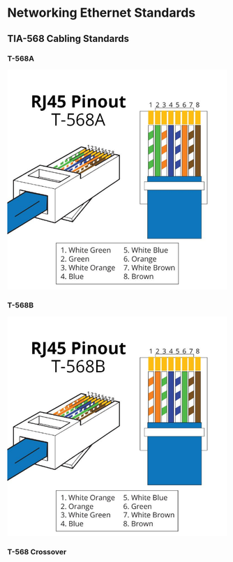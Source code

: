# Networking Ethernet Standards

## TIA-568 Cabling Standards

### T-568A
![T-568A](media/rj45-t568a.jpg "T-568A")

### T-568B
![T-568B](media/rj45-t568b.jpg "T-568B")


### T-568 Crossover

